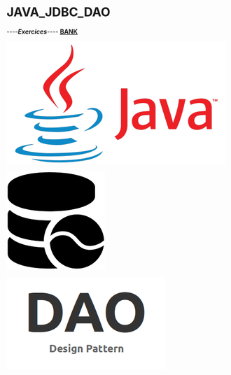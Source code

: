 # JAVA_JDBC_DAO


----***Exercices***----
[**BANK**](https://github.com/aurelie661/JDBC/tree/main/JDBC1)



![Java_logo](Assets/Java.png)


![Java_logo](Assets/téléchargement.png)


![Java_logo](Assets/daoLogo.png)

